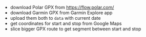 - download Polar GPX from https://flow.polar.com/
- download Garmin GPX from Garmin Explore app
- upload them both to `data` with current date
- get coordinates for start and stop from Google Maps
- slice bigger GPX route to get segment between start and stop